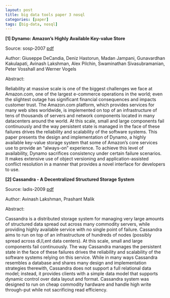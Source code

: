 ```yaml
---
layout: post
title: big data tools paper 3 nosql
categories: [paper]
tags: [big-data, nosql]
---
```



**[1] Dynamo: Amazon’s Highly Available Key-value Store**

Source: sosp-2007 [pdf](http://www.allthingsdistributed.com/files/amazon-dynamo-sosp2007.pdf)

Author: Giuseppe DeCandia, Deniz Hastorun, Madan Jampani, Gunavardhan Kakulapati, Avinash Lakshman, Alex Pilchin, Swaminathan Sivasubramanian, Peter Vosshall and Werner Vogels

Abstract:

Reliability at massive scale is one of the biggest challenges we face at Amazon.com, one of the largest e-commerce operations in the world; even the slightest outage has significant financial consequences and impacts customer trust. The Amazon.com platform, which provides services for many web sites worldwide, is implemented on top of an infrastructure of tens of thousands of servers and network components located in many datacenters around the world. At this scale, small and large components fail continuously and the way persistent state is managed in the face of these failures drives the reliability and scalability of the software systems. This paper presents the design and implementation of Dynamo, a highly available key-value storage system that some of Amazon’s core services use to provide an “always-on” experience. To achieve this level of availability, Dynamo sacrifices consistency under certain failure scenarios. It makes extensive use of object versioning and application-assisted conflict resolution in a manner that provides a novel interface for developers to use. 

**[2] Cassandra - A Decentralized Structured Storage System**

Source: ladis-2009 [pdf](http://www.cs.cornell.edu/projects/ladis2009/papers/lakshman-ladis2009.pdf)

Author: Avinash Lakshman, Prashant Malik

Abstract:

Cassandra is a distributed storage system for managing very large amounts of structured data spread out across many commodity servers, while providing highly available service with no single point of failure. Cassandra aims to run on top of an infrastructure of hundreds of nodes (possibly spread across diㄦent data centers). At this scale, small and large components fail continuously. The way Cassandra manages the persistent state in the face of these failures drives the reliability and scalability of the software systems relying on this service. While in many ways Cassandra resembles a database and shares many design and implementation strategies therewith, Cassandra does not support a full relational data model; instead, it provides clients with a simple data model that supports dynamic control over data layout and format. Cassandra system was designed to run on cheap commodity hardware and handle high write through-put while not sacrificing read efficiency.


